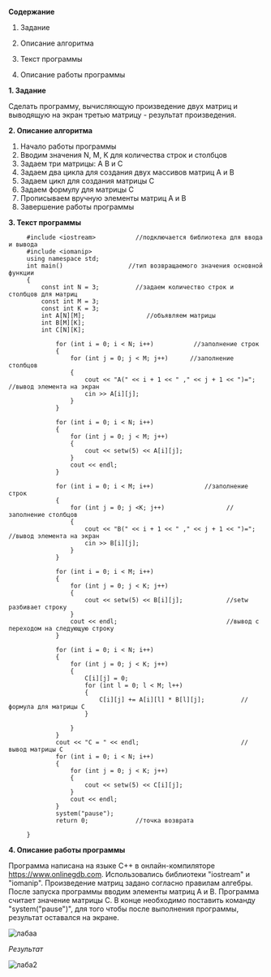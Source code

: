 __Содержание__

1. Задание

2. Описание алгоритма

3. Текст программы

4. Описание работы программы

 
 
  __1. Задание__

Сделать программу, вычисляющую произведение двух матриц и выводящую на экран третью матрицу - результат произведения.

 __2. Описание алгоритма__
 
1. Начало работы программы
2. Вводим значения N, M, K для количества строк и столбцов 
3. Задаем три матрицы: А В и С
4. Задаем два цикла для создания двух массивов матриц A и B
5. Задаем цикл для создания матрицы C
6. Задаем формулу для матрицы С
7. Прописываем вручную элементы матриц А и В
8. Завершение работы программы


 __3. Текст программы__
 
 
 
 
         #include <iostream>           //подключается библиотека для ввода и вывода
         #include <iomanip>
         using namespace std;
         int main()                  //тип возвращаемого значения основной функции
         {
             const int N = 3;          //задаем количество строк и столбцов для матриц
             const int M = 3;
             const int K = 3;
             int A[N][M];                 //объявляем матрицы
             int B[M][K];
             int C[N][K];

                 for (int i = 0; i < N; i++)           //заполнение строк
                 {
                     for (int j = 0; j < M; j++)      //заполнение столбцов
                     {
                         cout << "A(" << i + 1 << " ," << j + 1 << ")=";    //вывод элемента на экран
                         cin >> A[i][j];
                     }
                 }

                 for (int i = 0; i < N; i++) 
                 {
                     for (int j = 0; j < M; j++) 
                     {
                         cout << setw(5) << A[i][j];
                     }
                     cout << endl;
                 }

                 for (int i = 0; i < M; i++)              //заполнение строк
                 {
                     for (int j = 0; j <K; j++)                 //заполнение столбцов
                     {
                         cout << "B(" << i + 1 << " ," << j + 1 << ")=";        //вывод элемента на экран
                         cin >> B[i][j];
                     }
                 }

                 for (int i = 0; i < M; i++) 
                 {
                     for (int j = 0; j < K; j++) 
                     {
                         cout << setw(5) << B[i][j];            //setw разбивает строку
                     }
                     cout << endl;                              //вывод с переходом на следующую строку
                 }

                 for (int i = 0; i < N; i++) 
                 {
                     for (int j = 0; j < K; j++)
                     {
                         C[i][j] = 0;
                         for (int l = 0; l < M; l++) 
                         {
                             C[i][j] += A[i][l] * B[l][j];          //формула для матрицы С
                         }

                     }
                 }
                 cout << "C = " << endl;                            //вывод матрицы С
                 for (int i = 0; i < N; i++) 
                 {
                     for (int j = 0; j < K; j++)
                     {
                         cout << setw(5) << C[i][j];
                     }
                     cout << endl;
                 }
                 system("pause");
                 return 0;             //точка возврата

         }
         
         
         
 __4. Описание работы программы__

Программа написана на языке C++ в онлайн-компиляторе https://www.onlinegdb.com. Использовались библиотеки "iostream" и "iomanip". Произведение матриц задано согласно правилам алгебры. После запуска программы вводим элементы матриц А и В. Программа считает значение матрицы С. В конце необходимо поставить команду "system("pause")", для того чтобы после выполнения программы, результат оставался на экране.   

![лабаа](https://user-images.githubusercontent.com/100378590/172962837-92463874-39a6-4ea5-896c-c7556d01715c.PNG)



*Результат*


![лаба2](https://user-images.githubusercontent.com/100378590/172962872-0d685b56-2d16-4428-b468-ef130127d82e.PNG)


